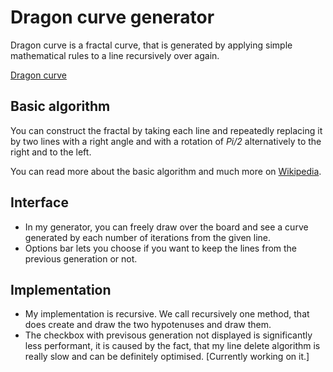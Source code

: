 # Dragon curve generator
Dragon curve is a fractal curve, that is generated by applying simple mathematical rules to a line recursively over again.

[Dragon curve](link)

## Basic algorithm 
 You can construct the fractal by taking each line and repeatedly replacing it by two lines with a right angle and with a rotation of *Pi/2* alternatively to the right and to the left.

 You can read more about the basic algorithm and much more on [Wikipedia](https://en.wikipedia.org/wiki/Dragon_curve).

 ## Interface
 - In my generator, you can freely draw over the board and see a curve generated by each number of iterations from the given line. 
 - Options bar lets you choose if you want to keep the lines from the previous generation or not.

 ## Implementation

 - My implementation is recursive. We call recursively one method, that does create and draw the two hypotenuses and draw them. 
 - The checkbox with previsous generation not displayed is significantly less performant, it is caused by the fact, that my line delete algorithm is really slow and can be definitely optimised. [Currently working on it.]